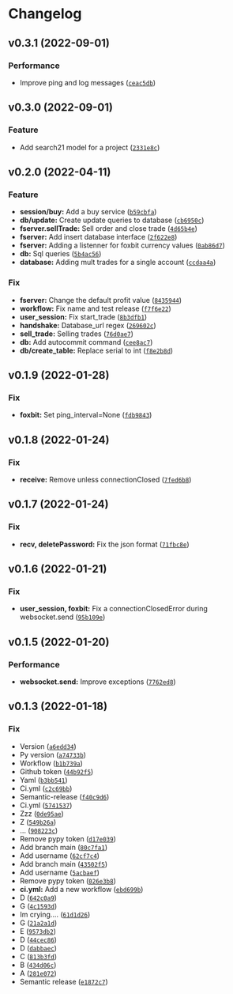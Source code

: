 # Changelog

<!--next-version-placeholder-->

## v0.3.1 (2022-09-01)
### Performance
* Improve ping and log messages ([`ceac5db`](https://github.com/kinhosz/Saturn/commit/ceac5dbc2e6564c6792e4d7444e6d3b3b0e40d2f))

## v0.3.0 (2022-09-01)
### Feature
* Add search21 model for a project ([`2331e8c`](https://github.com/kinhosz/Saturn/commit/2331e8cb5f8a50a648249ea3fe96a208c2d6908d))

## v0.2.0 (2022-04-11)
### Feature
* **session/buy:** Add a buy service ([`b59cbfa`](https://github.com/kinhosz/Saturn/commit/b59cbfa732cb4bbd634e27576852e332ac9a904a))
* **db/update:** Create update queries to database ([`cb6950c`](https://github.com/kinhosz/Saturn/commit/cb6950ca87b48f9c1808f1d23890d14e399f7c90))
* **fserver.sellTrade:** Sell order and close trade ([`4d65b4e`](https://github.com/kinhosz/Saturn/commit/4d65b4ef2f0237198775abe146e5a02ddae37590))
* **fserver:** Add insert database interface ([`2f622e8`](https://github.com/kinhosz/Saturn/commit/2f622e817275e0ab45adc3841218fadbc33fa2d8))
* **fserver:** Adding a listenner for foxbit currency values ([`0ab86d7`](https://github.com/kinhosz/Saturn/commit/0ab86d76577981baf24f55e59f3b53cc5430d7a7))
* **db:** Sql queries ([`5b4ac56`](https://github.com/kinhosz/Saturn/commit/5b4ac56373d902b675f3515bc45aaafbf4166781))
* **database:** Adding mult trades for a single account ([`ccdaa4a`](https://github.com/kinhosz/Saturn/commit/ccdaa4ada7dffd6cb03d46aa8f20e86be0f077fa))

### Fix
* **fserver:** Change the default profit value ([`8435944`](https://github.com/kinhosz/Saturn/commit/843594461b0cde7ca5647fcbb6d8e607e3cb0276))
* **workflow:** Fix name and test release ([`f7f6e22`](https://github.com/kinhosz/Saturn/commit/f7f6e22c474eaa6eeed88771996cbe480baf6d48))
* **user_session:** Fix start_trade ([`8b3dfb1`](https://github.com/kinhosz/Saturn/commit/8b3dfb1384df57847bd3cde10483475fd2185695))
* **handshake:** Database_url regex ([`269602c`](https://github.com/kinhosz/Saturn/commit/269602c866d338378958df05359afa67a17f50da))
* **sell_trade:** Selling trades ([`76d0ae7`](https://github.com/kinhosz/Saturn/commit/76d0ae7350337d2d9e592f88c09d92a4ca07985c))
* **db:** Add autocommit command ([`cee8ac7`](https://github.com/kinhosz/Saturn/commit/cee8ac7a299470ef3ff6b820aceb60226e438468))
* **db/create_table:** Replace serial to int ([`f8e2b8d`](https://github.com/kinhosz/Saturn/commit/f8e2b8d4f24fd29e80b740a1c7d6dde8b13e67e6))

## v0.1.9 (2022-01-28)
### Fix
* **foxbit:** Set ping_interval=None ([`fdb9843`](https://github.com/kinhosz/Saturn/commit/fdb98437cf3ad946a4fd676c0e7804baa7dcc368))

## v0.1.8 (2022-01-24)
### Fix
* **receive:** Remove unless connectionClosed ([`7fed6b8`](https://github.com/kinhosz/Saturn/commit/7fed6b8a7de6cb161f415b53ae032d099a3cc4db))

## v0.1.7 (2022-01-24)
### Fix
* **recv, deletePassword:** Fix the json format ([`71fbc8e`](https://github.com/kinhosz/Saturn/commit/71fbc8e4acf8d302d36f2d44bff0644b1e74e21b))

## v0.1.6 (2022-01-21)
### Fix
* **user_session, foxbit:** Fix a connectionClosedError during websocket.send ([`95b109e`](https://github.com/kinhosz/Saturn/commit/95b109e5b27aced8c8398ec9787643abf89b2c28))

## v0.1.5 (2022-01-20)
### Performance
* **websocket.send:** Improve exceptions ([`7762ed8`](https://github.com/kinhosz/Saturn/commit/7762ed8d6ed7cbdf754a158c05fcff50e9fe8466))

## v0.1.3 (2022-01-18)
### Fix
* Version ([`a6edd34`](https://github.com/kinhosz/Saturn/commit/a6edd34d241e0e228af2e054a6813f012645ef33))
* Py version ([`a74733b`](https://github.com/kinhosz/Saturn/commit/a74733b92e963a078d9dd3505b2f57f844b3ec4d))
* Workflow ([`b1b739a`](https://github.com/kinhosz/Saturn/commit/b1b739aa8cd71ddd2e93173c565e6e2324eaa13e))
* Github token ([`44b92f5`](https://github.com/kinhosz/Saturn/commit/44b92f5dae64b6490faa1a3ea9f210e85a2bb477))
* Yaml ([`b3bb541`](https://github.com/kinhosz/Saturn/commit/b3bb54156d4988257b2975c214e644e81d3d94b6))
* Ci.yml ([`c2c69bb`](https://github.com/kinhosz/Saturn/commit/c2c69bb5b434341e30b169013fd3e3edd3623ee1))
* Semantic-release ([`f40c9d6`](https://github.com/kinhosz/Saturn/commit/f40c9d64b1c9747db0fae9f0aa604edc29b43b4f))
* Ci.yml ([`5741537`](https://github.com/kinhosz/Saturn/commit/5741537d019466739043174d45137d5b12c9366f))
* Zzz ([`0de95ae`](https://github.com/kinhosz/Saturn/commit/0de95ae1e439545081a6fac41e1895c92d0a5196))
* Z ([`549b26a`](https://github.com/kinhosz/Saturn/commit/549b26a1d2106534222b8dc5add112f3efc3b668))
* ... ([`908223c`](https://github.com/kinhosz/Saturn/commit/908223c47643c6f68e1b526295d5868cf9ea8a00))
* Remove pypy token ([`d17e039`](https://github.com/kinhosz/Saturn/commit/d17e039f8715d4d72ca71cb99dea36e032b12ee5))
* Add branch main ([`80c7fa1`](https://github.com/kinhosz/Saturn/commit/80c7fa1ceeb632dcc7914e7b7f1767fd315cd539))
* Add username ([`62cf7c4`](https://github.com/kinhosz/Saturn/commit/62cf7c4d42d126daced769a26f31128e4bcd7446))
* Add branch main ([`43502f5`](https://github.com/kinhosz/Saturn/commit/43502f593d7d1b30d99a796b435b7b4b95ccbf32))
* Add username ([`5acbaef`](https://github.com/kinhosz/Saturn/commit/5acbaef2a384b3f38baf03608bde8688f586f27c))
* Remove pypy token ([`026e3b8`](https://github.com/kinhosz/Saturn/commit/026e3b8f3bc4a5af10b0bf4a254b3621d467ddee))
* **ci.yml:** Add a new workflow ([`ebd699b`](https://github.com/kinhosz/Saturn/commit/ebd699b85702d2e63909d290fd8b961604434880))
* D ([`642c0a9`](https://github.com/kinhosz/Saturn/commit/642c0a93a42305457bee7d6d956956395b1995f2))
* G ([`4c1593d`](https://github.com/kinhosz/Saturn/commit/4c1593d256ce6b2bbe83a4bdaa90ee55b6cab13f))
* Im crying.... ([`61d1d26`](https://github.com/kinhosz/Saturn/commit/61d1d265e6f28da0e4d7cb7c0510b2ecf599b52d))
* G ([`21a2a1d`](https://github.com/kinhosz/Saturn/commit/21a2a1d37c66a97a76a33fb78e632b230e89bd69))
* E ([`9573db2`](https://github.com/kinhosz/Saturn/commit/9573db2de4748ff73eb630cc392f89306ef26251))
* D ([`44cec86`](https://github.com/kinhosz/Saturn/commit/44cec860e163e3e7b4a8d547ac87c86f673f4357))
* D ([`dabbaec`](https://github.com/kinhosz/Saturn/commit/dabbaece43a9eedae3b808d6991b3831bc0d0383))
* C ([`813b3fd`](https://github.com/kinhosz/Saturn/commit/813b3fd860785b99f02823014e14ed7f234525c1))
* B ([`434d06c`](https://github.com/kinhosz/Saturn/commit/434d06ca69a36823bceb0748cfb276f1c0a2cbfd))
* A ([`281e072`](https://github.com/kinhosz/Saturn/commit/281e072cea835a00fd83f5711acad616ce68ed64))
* Semantic release ([`e1872c7`](https://github.com/kinhosz/Saturn/commit/e1872c7501c30400d93be73fb91c13996359d18a))
